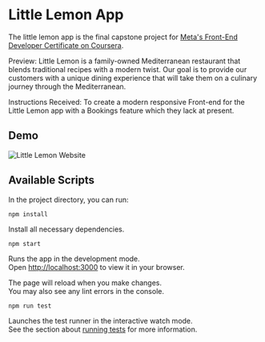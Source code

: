 # Little Lemon App
The little lemon app is the final capstone project for [Meta's Front-End Developer Certificate on Coursera](https://www.coursera.org/professional-certificates/meta-front-end-developer).

Preview: Little Lemon is a family-owned Mediterranean restaurant that blends traditional recipes with a modern twist. Our goal is to provide our customers with a unique dining experience that will take them on a culinary journey through the Mediterranean.

Instructions Received: To create a modern responsive Front-end for the Little Lemon app with a Bookings feature which they lack at present.

## Demo

![Little Lemon Website](./public/images/demo/LLDemo.gif)

## Available Scripts

In the project directory, you can run:

    npm install

Install all necessary dependencies.

    npm start

Runs the app in the development mode.\
Open [http://localhost:3000](http://localhost:3000) to view it in your browser.

The page will reload when you make changes.\
You may also see any lint errors in the console.

    npm run test

Launches the test runner in the interactive watch mode.\
See the section about [running tests](https://facebook.github.io/create-react-app/docs/running-tests) for more information.
